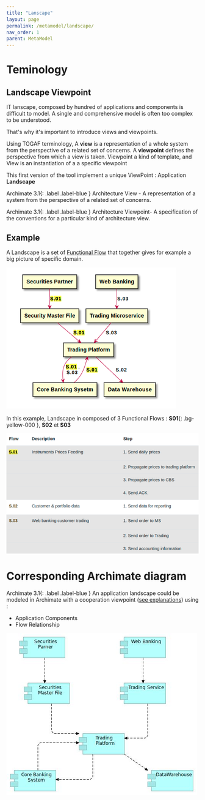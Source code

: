 ```yaml
---
title: "Lanscape"
layout: page
permalink: /metamodel/landscape/
nav_order: 1
parent: MetaModel
---
```



# Teminology 

## Landscape Viewpoint
IT lanscape, composed by hundred of applications and components is difficult to model. A single and comprehensive model is often too complex to be understood. 

That's why it's important to introduce views and viewpoints.

Using TOGAF terminology, A **view** is a representation of a whole system from the perspective of a related set of concerns. A **viewpoint** defines the perspective from which a view is taken. Viewpoint a kind of template, and View is an instantiation of a a specific viewpoint

This first version of the tool implement a unique ViewPoint : Application **Landscape**

<span>Archimate 3.1</span>{: .label .label-blue } Architecture View - A representation of a system from the perspective of a related set of concerns. 

<span>Archimate 3.1</span>{: .label .label-blue } Architecture Viewpoint- A specification of the conventions for a particular kind of architecture view. 

## Example

A Landscape is a set of [Functional Flow](../functional-flow/) that together gives for example a big picture of specific domain.

![landscape](./png/landscape.png)

In this example, Landscape in composed of 3 Functional Flows : <span>**S01**</span>{: .bg-yellow-000 }, **S02** et **S03**

![landscape as set of flows](./png/landscape-flows.png)

# Corresponding Archimate diagram

<span>Archimate 3.1</span>{: .label .label-blue } An application landscape could be modeled in Archimate with a cooperation viewpoint ([see explanations](https://bizzdesign.com/blog/practical-archimate-viewpoints-for-the-application-layer/)) using :
 - Application Components
 - Flow Relationship 

![landscape archimate](./jpg/landscape.jpg)